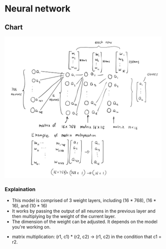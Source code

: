 # Neural network

## Chart

![Neural_Network_Graph](./images/neural-networks.jpeg)

### Explaination

- This model is comprised of 3 weight layers, including (16 * 768), (16 * 16), and (10 * 16)
- It works by passing the output of all neurons in the previous layer and then multiplying by the weight of the current layer.
- The dimension of the weight can be adjusted. It depends on the model you're working on.

* matrix multiplication: (r1, c1) * (r2, c2) -> (r1, c2) in the condition that c1 = r2.